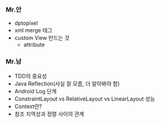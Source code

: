 ### Mr.안

- dptopixel
- xml merge 태그
- custom View 만드는 것
  - attribute 

### Mr.남

- TDD의 중요성
- Java Reflection(사실 잘 모름, 더 알아봐야 함)
- Android Log 단계
- ConstraintLayout vs RelativeLayout vs LinearLayout 성능
- Context란?
- 참조 지역성과 정렬 사이의 관계
